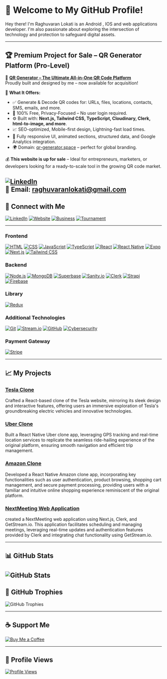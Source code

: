 # 👋 Welcome to My GitHub Profile! 

Hey there! I'm Raghuvaran Lokati is an Android , IOS and web applications developer. I'm also passionate about exploring the intersection of technology and protection to safeguard digital assets.

---
## 🏆 Premium Project for Sale – QR Generator Platform (Pro-Level)

🚀 **[QR Generator – The Ultimate All-in-One QR Code Platform](https://www.qr-generator.space/)**  
Proudly built and designed by me – now available for acquisition!

💼 **What It Offers:**
- ✅ Generate & Decode QR codes for: URLs, files, locations, contacts, SMS, emails, and more.
- 🔐 100% Free, Privacy-Focused – No user login required.
- ⚙️ Built with: **Next.js, Tailwind CSS, TypeScript, Cloudinary, Clerk, html-to-image, and more**.
- 📈 SEO-optimized, Mobile-first design, Lightning-fast load times.
- 🧩 Fully responsive UI, animated sections, structured data, and Google Analytics integration.
- 🌍 Domain: [qr-generator.space](https://www.qr-generator.space) – perfect for global branding.

💰 **This website is up for sale** – Ideal for entrepreneurs, marketers, or developers looking for a ready-to-scale tool in the growing QR code market.

[![LinkedIn](https://img.shields.io/badge/LinkedIn-Connect-blue?style=flat&logo=linkedin)](https://www.linkedin.com/in/l-raghuvaran-860572221/)  
📧 **Email:** raghuvaranlokati@gmail.com
---
## 🔗 Connect with Me

[![LinkedIn](https://img.shields.io/badge/LinkedIn-Connect-blue?style=flat&logo=linkedin)](https://www.linkedin.com/in/l-raghuvaran-860572221/)
[![Website](https://img.shields.io/badge/Website-Visit-red?style=flat&logo=wordpress)](https://raghuvaran.vercel.app/)
[![Business](https://img.shields.io/badge/Business-Explore-green?style=flat&logo=vercel)](https://fogo-zeta.vercel.app/)
[![Tournament](https://img.shields.io/badge/Tournament-Join%20Now-blue?style=flat&logo=vercel)](https://south-ff.vercel.app/)


---

### Frontend
[![HTML](https://img.shields.io/badge/HTML-E34F26?style=flat&logo=html5&logoColor=white)](https://developer.mozilla.org/en-US/docs/Web/HTML)
[![CSS](https://img.shields.io/badge/CSS-1572B6?style=flat&logo=css3&logoColor=white)](https://developer.mozilla.org/en-US/docs/Web/CSS)
[![JavaScript](https://img.shields.io/badge/JavaScript-F7DF1E?style=flat&logo=javascript&logoColor=black)](https://www.javascript.com/)
[![TypeScript](https://img.shields.io/badge/TypeScript-3178C6?style=flat&logo=typescript&logoColor=white)](https://www.typescriptlang.org/)
[![React](https://img.shields.io/badge/React-61DAFB?style=flat&logo=react&logoColor=white)](https://react.dev/)
[![React Native](https://img.shields.io/badge/React_Native-61DAFB?style=flat&logo=react&logoColor=white)](https://reactnative.dev/)
[![Expo](https://img.shields.io/badge/Expo-000020?style=flat&logo=expo&logoColor=white)](https://expo.dev/)
[![Next.js](https://img.shields.io/badge/Next.js-000000?style=flat&logo=next.js&logoColor=white)](https://nextjs.org/)
[![Tailwind CSS](https://img.shields.io/badge/Tailwind_CSS-38B2AC?style=flat&logo=tailwind-css&logoColor=white)](https://tailwindcss.com/)

### Backend
[![Node.js](https://img.shields.io/badge/Node.js-43853D?style=flat&logo=node.js&logoColor=white)](https://nodejs.org/)
[![MongoDB](https://img.shields.io/badge/MongoDB-47A248?style=flat&logo=mongodb&logoColor=white)](https://www.mongodb.com/)
[![Superbase](https://img.shields.io/badge/Superbase-0044FF?style=flat&logo=supabase&logoColor=white)](https://supabase.io/)
[![Sanity.io](https://img.shields.io/badge/Sanity.io-333333?style=flat&logo=sanity&logoColor=white)](https://www.sanity.io/)
[![Clerk](https://img.shields.io/badge/Clerk-4B63E6?style=flat&logo=clerk&logoColor=white)](https://clerk.dev/)
[![Strapi](https://img.shields.io/badge/Strapi-2E7EEA?style=flat&logo=strapi&logoColor=white)](https://strapi.io/)
[![Firebase](https://img.shields.io/badge/Firebase-FFCA28?style=flat&logo=firebase&logoColor=black)](https://firebase.google.com/)


### Library
[![Redux](https://img.shields.io/badge/Redux-764ABC?style=flat&logo=redux&logoColor=white)](https://redux.js.org/)

### Additional Technologies
[![Git](https://img.shields.io/badge/Git-F05032?style=flat&logo=git&logoColor=white)](https://git-scm.com/)
[![Stream.io](https://img.shields.io/badge/Stream.io-33A0FF?style=flat&logo=getstream.io&logoColor=white)](https://getstream.io/)
[![GitHub](https://img.shields.io/badge/GitHub-181717?style=flat&logo=github&logoColor=white)](https://github.com/)
[![Cybersecurity](https://img.shields.io/badge/Cybersecurity-2B547E?style=flat&logo=security&logoColor=white)](#)




### Payment Gateway
[![Stripe](https://img.shields.io/badge/Stripe-008CDD?style=flat&logo=stripe&logoColor=white)](https://stripe.com/in)


---

## 📈 My Projects

### [Tesla Clone](https://github.com/Raghuvaranlokati/tesla)
Crafted a React-based clone of the Tesla website, mirroring its sleek design and interactive features, offering users an immersive exploration of Tesla's groundbreaking electric vehicles and innovative technologies.

### [Uber Clone](https://github.com/Raghuvaranlokati/uber)
Built a React Native Uber clone app, leveraging GPS tracking and real-time location services to replicate the seamless ride-hailing experience of the original platform, ensuring smooth navigation and efficient trip management.

### [Amazon Clone](https://github.com/Raghuvaranlokati/amazon)
Developed a React Native Amazon clone app, incorporating key functionalities such as user authentication, product browsing, shopping cart management, and secure payment processing, providing users with a familiar and intuitive online shopping experience reminiscent of the original platform.

### [NextMeeting Web Application](https://next-meeting-beta.vercel.app/)
created a NextMeeting web application using Next.js, Clerk, and GetStream.io. This application facilitates scheduling and managing meetings, leveraging real-time updates and authentication features provided by Clerk and integrating chat functionality using GetStream.io. 

---

## 📊 GitHub Stats

![GitHub Stats](https://github-readme-stats.vercel.app/api?username=Raghuvaranlokati&show_icons=true&theme=radical)
---


## 🌟 GitHub Trophies

![GitHub Trophies](https://github-profile-trophy.vercel.app/?username=Raghuvaranlokati)

---
## ☕ Support Me
[![Buy Me a Coffee](https://img.shields.io/badge/Buy_Me_a_Coffee-FFDD00?style=flat&logo=buy-me-a-coffee&logoColor=black)](https://www.buymeacoffee.com/raghuvaranl)

---
## 👀 Profile Views

[![Profile Views](https://komarev.com/ghpvc/?username=Raghuvaranlokati&color=blue)](https://github.com/Raghuvaranlokati)

